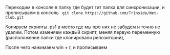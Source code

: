 Переходим в консоле в папку где будет гит папка для синхронизации, и прописываем в консоль ``` git clone https://github.com/Tr1nside/Wet-Club.git```

Копируем скрипты .ps1 в место где мы про них не забудем и точно не удалим.
Потом изменяем каждый скрипт, меняя первую переменную (расположение папки где клонировали репозиторий),

После чего нажимаем win + r, и прописываем 
